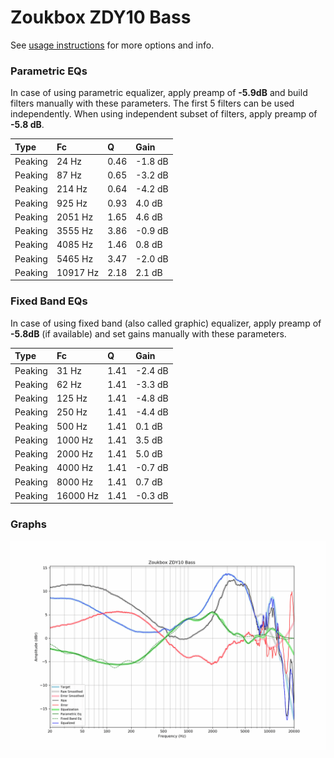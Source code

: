 # Zoukbox ZDY10 Bass
See [usage instructions](https://github.com/jaakkopasanen/AutoEq#usage) for more options and info.

### Parametric EQs
In case of using parametric equalizer, apply preamp of **-5.9dB** and build filters manually
with these parameters. The first 5 filters can be used independently.
When using independent subset of filters, apply preamp of **-5.8 dB**.

| Type    | Fc       |    Q | Gain    |
|:--------|:---------|:-----|:--------|
| Peaking | 24 Hz    | 0.46 | -1.8 dB |
| Peaking | 87 Hz    | 0.65 | -3.2 dB |
| Peaking | 214 Hz   | 0.64 | -4.2 dB |
| Peaking | 925 Hz   | 0.93 | 4.0 dB  |
| Peaking | 2051 Hz  | 1.65 | 4.6 dB  |
| Peaking | 3555 Hz  | 3.86 | -0.9 dB |
| Peaking | 4085 Hz  | 1.46 | 0.8 dB  |
| Peaking | 5465 Hz  | 3.47 | -2.0 dB |
| Peaking | 10917 Hz | 2.18 | 2.1 dB  |

### Fixed Band EQs
In case of using fixed band (also called graphic) equalizer, apply preamp of **-5.8dB**
(if available) and set gains manually with these parameters.

| Type    | Fc       |    Q | Gain    |
|:--------|:---------|:-----|:--------|
| Peaking | 31 Hz    | 1.41 | -2.4 dB |
| Peaking | 62 Hz    | 1.41 | -3.3 dB |
| Peaking | 125 Hz   | 1.41 | -4.8 dB |
| Peaking | 250 Hz   | 1.41 | -4.4 dB |
| Peaking | 500 Hz   | 1.41 | 0.1 dB  |
| Peaking | 1000 Hz  | 1.41 | 3.5 dB  |
| Peaking | 2000 Hz  | 1.41 | 5.0 dB  |
| Peaking | 4000 Hz  | 1.41 | -0.7 dB |
| Peaking | 8000 Hz  | 1.41 | 0.7 dB  |
| Peaking | 16000 Hz | 1.41 | -0.3 dB |

### Graphs
![](./Zoukbox%20ZDY10%20Bass.png)